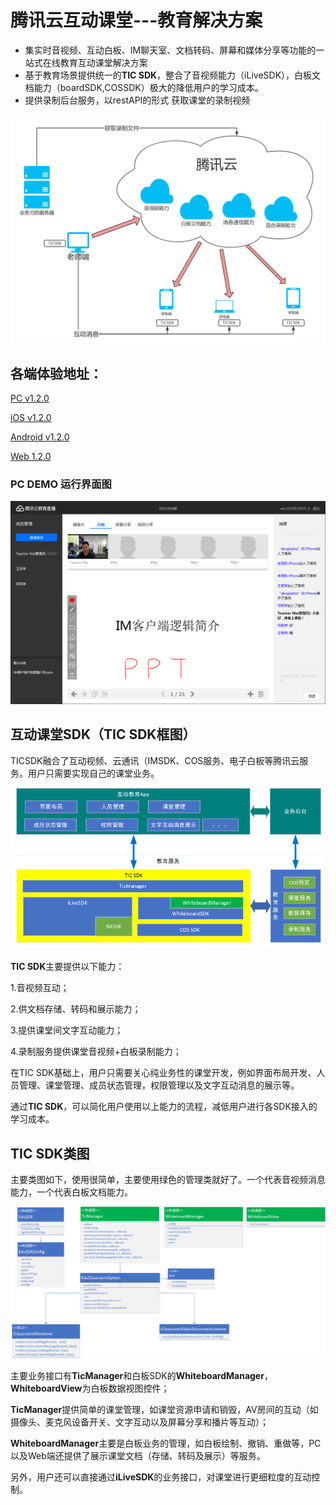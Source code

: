 # 腾讯云互动课堂---教育解决方案
* 集实时音视频、互动白板、IM聊天室、文档转码、屏幕和媒体分享等功能的一站式在线教育互动课堂解决方案
* 基于教育场景提供统一的**TIC SDK**，整合了音视频能力（iLiveSDK），白板文档能力（boardSDK,COSSDK）极大的降低用户的学习成本。
* 提供录制后台服务，以restAPI的形式 获取课堂的录制视频


![框架示意图](./资源文件/腾讯云框架示意图.png)

## 各端体验地址：


[PC v1.2.0](http://dldir1.qq.com/hudongzhibo/EDU/pc/EDU_PC_DEMO_1.2.0.zip)

[iOS v1.2.0](https://www.pgyer.com/0WzL)

[Android v1.2.0](http://dldir1.qq.com/hudongzhibo/EDU/android/edu_android_1.2.0.apk)

[Web 1.2.0](https://sxb.qcloud.com/web-edu/index.html)


### PC DEMO 运行界面图
![PC界面截图](./资源文件/PC老师端截图.png)

## 互动课堂SDK（TIC SDK框图）
TICSDK融合了互动视频、云通讯（IMSDK、COS服务、电子白板等腾讯云服务。用户只需要实现自己的课堂业务。

![结构框图](./资源文件/结构框图.png)


**TIC SDK**主要提供以下能力：

1.音视频互动；

2.供文档存储、转码和展示能力；

3.提供课堂间文字互动能力；

4.录制服务提供课堂音视频+白板录制能力；

在TIC SDK基础上，用户只需要关心纯业务性的课堂开发，例如界面布局开发、人员管理、课堂管理、成员状态管理，权限管理以及文字互动消息的展示等。

通过**TIC SDK**，可以简化用户使用以上能力的流程，减低用户进行各SDK接入的学习成本。


## TIC SDK类图
主要类图如下，使用很简单，主要使用绿色的管理类就好了。一个代表音视频消息能力，一个代表白板文档能力。

![](./资源文件/UML类图.png)

主要业务接口有**TicManager**和白板SDK的**WhiteboardManager**，**WhiteboardView**为白板数据视图控件；

**TicManager**提供简单的课堂管理，如课堂资源申请和销毁，AV房间的互动（如摄像头、麦克风设备开关、文字互动以及屏幕分享和播片等互动）；

**WhiteboardManager**主要是白板业务的管理，如白板绘制、撤销、重做等，PC以及Web端还提供了展示课堂文档（存储、转码及展示）等服务。

另外，用户还可以直接通过**iLiveSDK**的业务接口，对课堂进行更细粒度的互动控制。
